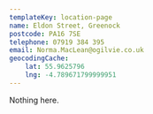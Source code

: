```yaml
---
templateKey: location-page
name: Eldon Street, Greenock
postcode: PA16 7SE
telephone: 07919 384 395
email: Norma.MacLean@ogilvie.co.uk
geocodingCache:
    lat: 55.9625796
    lng: -4.789671799999951
---
```


Nothing here.
